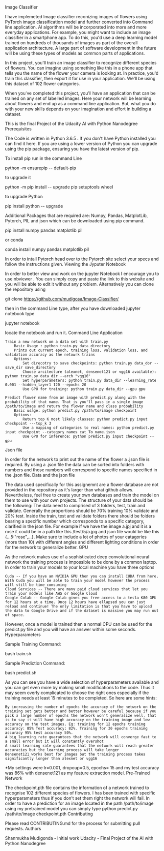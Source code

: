 Image Classifier

I have implemeted Image classifier reconizing images of flowers using  PyTorch image classification model and further converted into Command line application. AI algorithms will be incorporated into more and more everyday applications. For example, you might want to include an image classifier in a smartphone app. To do this, you'd use a deep learning model trained on hundreds of thousands of images as part of the overall application architecture. A large part of software development in the future will be using these types of models as common parts of applications.

In this project, you'll train an image classifier to recognize different species of flowers. You can imagine using something like this in a phone app that tells you the name of the flower your camera is looking at. In practice, you'd train this classifier, then export it for use in your application. We'll be using this dataset of 102 flower categories.

When you've completed this project, you'll have an application that can be trained on any set of labelled images. Here your network will be learning about flowers and end up as a command line application. But, what you do with your new skills depends on your imagination and effort in building a dataset.

This is the final Project of the Udacity AI with Python Nanodegree
Prerequisites

The Code is written in Python 3.6.5 . If you don't have Python installed you can find it here. If you are using a lower version of Python you can upgrade using the pip package, ensuring you have the latest version of pip.

To install pip run in the command Line

python -m ensurepip -- default-pip

to upgrade it

python -m pip install -- upgrade pip setuptools wheel

to upgrade Python

pip install python -- upgrade

Additional Packages that are required are: Numpy, Pandas, MatplotLib, Pytorch, PIL and json which can be downloaded using pip command.

pip install numpy pandas matplotlib pil

or conda

conda install numpy pandas matplotlib pil

In order to intall Pytorch head over to the Pytorch site select your specs and follow the instructions given.
Viewing the Jyputer Notebook

In order to better view and work on the jupyter Notebook I encourage you to use nbviewer . You can simply copy and paste the link to this website and you will be able to edit it without any problem. Alternatively you can clone the repository using

git clone https://github.com/mudigosa/Image-Classifier/

then in the command Line type, after you have downloaded jupyter notebook type

jupyter notebook

locate the notebook and run it.
Command Line Application

    Train a new network on a data set with train.py
        Basic Usage : python train.py data_directory
        Prints out current epoch, training loss, validation loss, and validation accuracy as the netowrk trains
        Options:
            Set direcotry to save checkpoints: python train.py data_dor --save_dir save_directory
            Choose arcitecture (alexnet, densenet121 or vgg16 available): pytnon train.py data_dir --arch "vgg16"
            Set hyperparameters: python train.py data_dir --learning_rate 0.001 --hidden_layer1 120 --epochs 20
            Use GPU for training: python train.py data_dir --gpu gpu

    Predict flower name from an image with predict.py along with the probability of that name. That is you'll pass in a single image /path/to/image and return the flower name and class probability
        Basic usage: python predict.py /path/to/image checkpoint
        Options:
            Return top K most likely classes: python predict.py input checkpoint ---top_k 3
            Use a mapping of categories to real names: python predict.py input checkpoint --category_names cat_To_name.json
            Use GPU for inference: python predict.py input checkpoint --gpu

Json file

In order for the network to print out the name of the flower a .json file is required.  By using a .json file the data can be sorted into folders with numbers and those numbers will correspond to specific names specified in the .json file.
Data and the json file

The data used specifically for this assignemnt are a flower database are not provided in the repository as it's larger than what github allows. Nevertheless, feel free to create your own databases and train the model on them to use with your own projects. The structure of your data should be the following:
The data need to comprised of 3 folders, test, train and validate. Generally the proportions should be 70% training 10% validate and 20% test.
Inside the train, test and validate folders there should be folders bearing a specific number which corresponds to a specific category, clarified in the json file. For example if we have the image a.jpj and it is a rose it could be in a path like this /test/5/a.jpg and json file would be like this {...5:"rose",...}. Make sure to include a lot of photos of your catagories (more than 10) with different angles and different lighting conditions in order for the network to generalize better.
GPU

As the network makes use of a sophisticated deep convolutional neural network the training process is impossible to be done by a common laptop. In order to train your models to your local machine you have three options

    Cuda -- If you have an NVIDIA GPU then you can install CUDA from here. With Cuda you will be able to train your model however the process will still be time consuming
    Cloud Services -- There are many paid cloud services that let you train your models like AWS or Google Cloud
    Coogle Colab -- Google Colab gives you free access to a tesla K80 GPU for 12 hours at a time. Once 12 hours have ellapsed you can just reload and continue! The only limitation is that you have to upload the data to Google Drive and if the dataset is massive you may run out of space.

However, once a model is trained then a normal CPU can be used for the predict.py file and you will have an answer within some seconds.
Hyperparameters

Sample Training Command:

bash train.sh

Sample Prediction Command:

bash predict.sh


As you can see you have a wide selection of hyperparameters available and you can get even more by making small modifications to the code. Thus it may seem overly complicated to choose the right ones especially if the training needs at least 15 minutes to be completed. So here are some hints:

    By increasing the number of epochs the accuracy of the network on the training set gets better and better however be careful because if you pick a large number of epochs the network won't generalize well, that is to say it will have high accuracy on the training image and low accuracy on the test images. Eg: training for 12 epochs training accuracy: 85% Test accuracy: 82%. Training for 30 epochs training accuracy 95% test accuracy 50%.
    A big learning rate guarantees that the network will converge fast to a small error but it will constantly overshot
    A small learning rate guarantees that the network will reach greater accuracies but the learning process will take longer
    Densenet121 works best for images but the training process takes significantly longer than alexnet or vgg16

*My settings were lr=0.001, dropoup=0.5, epochs= 15 and my test accuracy was 86% with densenet121 as my feature extraction model.
Pre-Trained Network

The checkpoint.pth file contains the information of a network trained to recognise 102 different species of flowers. I has been trained with specific hyperparameters thus if you don't set them right the network will fail. In order to have a prediction for an image located in the path /path/to/image using my pretrained model you can simply type python predict.py /path/to/image checkpoint.pth
Contributing

Please read CONTRIBUTING.md for the process for submitting pull requests.
Authors

   Shanmukha Mudigonda - Initial work
    Udacity - Final Project of the AI with Python Nanodegree
